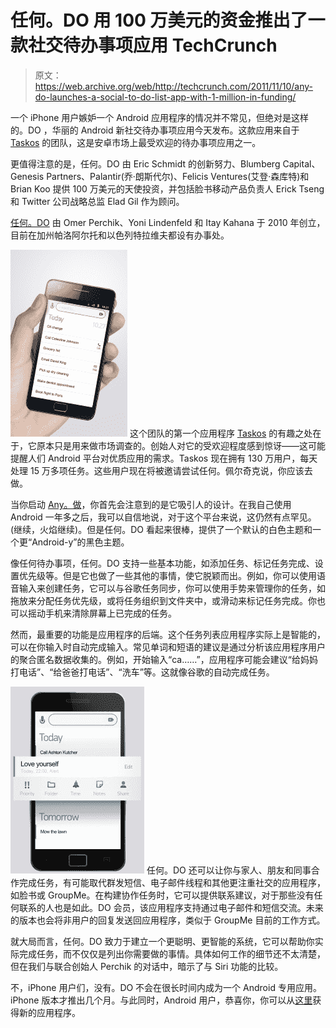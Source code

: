 # 任何。DO 用 100 万美元的资金推出了一款社交待办事项应用 TechCrunch

> 原文：<https://web.archive.org/web/http://techcrunch.com/2011/11/10/any-do-launches-a-social-to-do-list-app-with-1-million-in-funding/>

一个 iPhone 用户嫉妒一个 Android 应用程序的情况并不常见，但绝对是这样的。DO ，华丽的 Android 新社交待办事项应用今天发布。这款应用来自于 [Taskos](https://web.archive.org/web/20230205035843/https://market.android.com/details?id=com.taskos) 的团队，这是安卓市场上最受欢迎的待办事项应用之一。

更值得注意的是，任何。DO 由 Eric Schmidt 的创新努力、Blumberg Capital、Genesis Partners、Palantir(乔·朗斯代尔)、Felicis Ventures(艾登·森库特)和 Brian Koo 提供 100 万美元的天使投资，并包括脸书移动产品负责人 Erick Tseng 和 Twitter 公司战略总监 Elad Gil 作为顾问。

[任何。DO](https://web.archive.org/web/20230205035843/http://www.any.do/) 由 Omer Perchik、Yoni Lindenfeld 和 Itay Kahana 于 2010 年创立，目前在加州帕洛阿尔托和以色列特拉维夫都设有办事处。

[![](img/57ef0bb29ab36cb83557ff8c3bdfb5ae.png "Screenshot 1")](https://web.archive.org/web/20230205035843/https://techcrunch.com/wp-content/uploads/2011/11/screenshot-1.jpg) 这个团队的第一个应用程序 [Taskos](https://web.archive.org/web/20230205035843/https://market.android.com/details?id=com.taskos) 的有趣之处在于，它原本只是用来做市场调查的。创始人对它的受欢迎程度感到惊讶——这可能提醒人们 Android 平台对优质应用的需求。Taskos 现在拥有 130 万用户，每天处理 15 万多项任务。这些用户现在将被邀请尝试任何。佩尔奇克说，你应该去做。

当你启动 [Any。做](https://web.archive.org/web/20230205035843/https://market.android.com/details?id=com.anydo&hl=en)，你首先会注意到的是它吸引人的设计。在我自己使用 Android 一年多之后，我可以自信地说，对于这个平台来说，这仍然有点罕见。(继续，火焰继续)。但是任何。DO 看起来很棒，提供了一个默认的白色主题和一个更“Android-y”的黑色主题。

像任何待办事项，任何。DO 支持一些基本功能，如添加任务、标记任务完成、设置优先级等。但是它也做了一些其他的事情，使它脱颖而出。例如，你可以使用语音输入来创建任务，它可以与谷歌任务同步，你可以使用手势来管理你的任务，如拖放来分配任务优先级，或将任务组织到文件夹中，或滑动来标记任务完成。你也可以摇动手机来清除屏幕上已完成的任务。

然而，最重要的功能是应用程序的后端。这个任务列表应用程序实际上是智能的，可以在你输入时自动完成输入。常见单词和短语的建议是通过分析该应用程序用户的聚合匿名数据收集的。例如，开始输入“ca……”，应用程序可能会建议“给妈妈打电话”、“给爸爸打电话”、“洗车”等。这就像谷歌的自动完成任务。

[![](img/6827fa194a99198336d7c6fe028d868d.png "Screenshot 3")](https://web.archive.org/web/20230205035843/https://techcrunch.com/wp-content/uploads/2011/11/screenshot-3.jpg) 任何。DO 还可以让你与家人、朋友和同事合作完成任务，有可能取代群发短信、电子邮件线程和其他更注重社交的应用程序，如脸书或 GroupMe。在构建协作任务时，它可以提供联系建议，对于那些没有任何联系的人也是如此。DO 会员，该应用程序支持通过电子邮件和短信交流。未来的版本也会将非用户的回复发送回应用程序，类似于 GroupMe 目前的工作方式。

就大局而言，任何。DO 致力于建立一个更聪明、更智能的系统，它可以帮助你实际完成任务，而不仅仅是列出你需要做的事情。具体如何工作的细节还不太清楚，但在我们与联合创始人 Perchik 的对话中，暗示了与 Siri 功能的比较。

不，iPhone 用户们，没有。DO 不会在很长时间内成为一个 Android 专用应用。iPhone 版本才推出几个月。与此同时，Android 用户，恭喜你，你可以从[这里](https://web.archive.org/web/20230205035843/https://market.android.com/details?id=com.anydo&hl=en)获得新的应用程序。